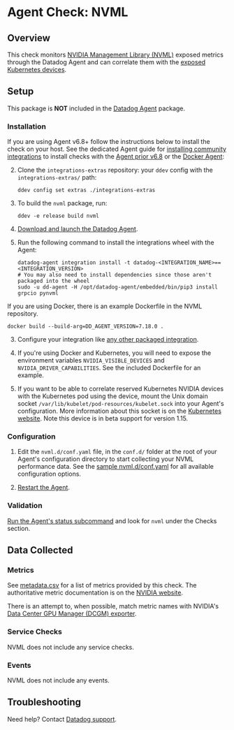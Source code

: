 # Agent Check: NVML

## Overview

This check monitors [NVIDIA Management Library (NVML)][1] exposed metrics through the Datadog Agent and can correlate them
with the [exposed Kubernetes devices][8].

## Setup

This package is **NOT** included in the [Datadog Agent][1] package.

### Installation

If you are using Agent v6.8+ follow the instructions below to install the check on your host. See the dedicated Agent guide for [installing community integrations][2] to install checks with the [Agent prior v6.8][3] or the [Docker Agent][4]:

2. Clone the `integrations-extras` repository: your `ddev` config with the `integrations-extras/` path:

   ```shell
   ddev config set extras ./integrations-extras
   ```

4. To build the `nvml` package, run:

   ```shell
   ddev -e release build nvml
   ```

1. [Download and launch the Datadog Agent][6].
2. Run the following command to install the integrations wheel with the Agent:

   ```shell
   datadog-agent integration install -t datadog-<INTEGRATION_NAME>==<INTEGRATION_VERSION>
   # You may also need to install dependencies since those aren't packaged into the wheel
   sudo -u dd-agent -H /opt/datadog-agent/embedded/bin/pip3 install grpcio pynvml
   ```

If you are using Docker, there is an example Dockerfile in the NVML repository.

   ```shell
   docker build --build-arg=DD_AGENT_VERSION=7.18.0 .
   ```

3. Configure your integration like [any other packaged integration][7].

8. If you're using Docker and Kubernetes, you will need to expose the environment variables `NVIDIA_VISIBLE_DEVICES` and `NVIDIA_DRIVER_CAPABILITIES`. See the included Dockerfile for an example.

9. If you want to be able to correlate reserved Kubernetes NVIDIA devices with the Kubernetes pod using the device, mount the Unix domain socket `/var/lib/kubelet/pod-resources/kubelet.sock` into your Agent's configuration.  More
information about this socket is on the [Kubernetes website][8].  Note this device is in beta support for version 1.15.

### Configuration

1. Edit the `nvml.d/conf.yaml` file, in the `conf.d/` folder at the root of your Agent's configuration directory to start collecting your NVML performance data. See the [sample nvml.d/conf.yaml][3] for all available configuration options.

2. [Restart the Agent][4].

### Validation

[Run the Agent's status subcommand][5] and look for `nvml` under the Checks section.

## Data Collected

### Metrics

See [metadata.csv][6] for a list of metrics provided by this check.  The authoritative metric documentation is on the [NVIDIA website][9].

There is an attempt to, when possible, match metric names with NVIDIA's [Data Center GPU Manager (DCGM) exporter][10].

### Service Checks

NVML does not include any service checks.

### Events

NVML does not include any events.

## Troubleshooting

Need help? Contact [Datadog support][7].

[1]: https://pypi.org/project/pynvml/
[2]: https://docs.datadoghq.com/agent/autodiscovery/integrations
[3]: https://github.com/DataDog/integrations-extras/blob/master/nvml/datadog_checks/nvml/data/conf.yaml.example
[4]: https://docs.datadoghq.com/agent/guide/agent-commands/#start-stop-and-restart-the-agent
[5]: https://docs.datadoghq.com/agent/guide/agent-commands/#agent-status-and-information
[6]: https://github.com/DataDog/integrations-core/blob/master/nvml/metadata.csv
[7]: https://docs.datadoghq.com/help
[8]: https://kubernetes.io/docs/concepts/extend-kubernetes/compute-storage-net/device-plugins/#monitoring-device-plugin-resources
[9]: https://docs.nvidia.com/deploy/nvml-api/group__nvmlDeviceQueries.html
[10]:https://github.com/NVIDIA/gpu-monitoring-tools/blob/master/exporters/prometheus-dcgm/dcgm-exporter/dcgm-exporter
